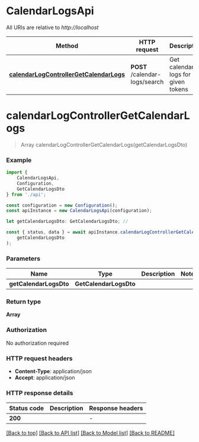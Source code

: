 # CalendarLogsApi

All URIs are relative to *http://localhost*

|Method | HTTP request | Description|
|------------- | ------------- | -------------|
|[**calendarLogControllerGetCalendarLogs**](#calendarlogcontrollergetcalendarlogs) | **POST** /calendar-logs/search | Get calendar logs for given tokens|

# **calendarLogControllerGetCalendarLogs**
> Array<CalendarLogGet> calendarLogControllerGetCalendarLogs(getCalendarLogsDto)


### Example

```typescript
import {
    CalendarLogsApi,
    Configuration,
    GetCalendarLogsDto
} from './api';

const configuration = new Configuration();
const apiInstance = new CalendarLogsApi(configuration);

let getCalendarLogsDto: GetCalendarLogsDto; //

const { status, data } = await apiInstance.calendarLogControllerGetCalendarLogs(
    getCalendarLogsDto
);
```

### Parameters

|Name | Type | Description  | Notes|
|------------- | ------------- | ------------- | -------------|
| **getCalendarLogsDto** | **GetCalendarLogsDto**|  | |


### Return type

**Array<CalendarLogGet>**

### Authorization

No authorization required

### HTTP request headers

 - **Content-Type**: application/json
 - **Accept**: application/json


### HTTP response details
| Status code | Description | Response headers |
|-------------|-------------|------------------|
|**200** |  |  -  |

[[Back to top]](#) [[Back to API list]](../README.md#documentation-for-api-endpoints) [[Back to Model list]](../README.md#documentation-for-models) [[Back to README]](../README.md)

